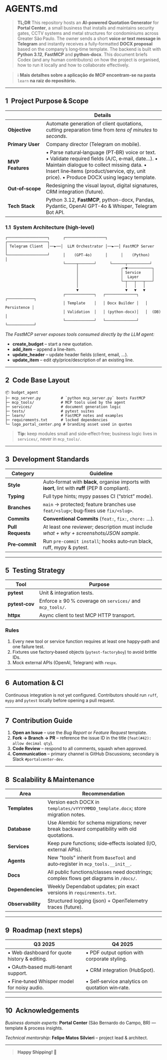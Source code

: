 # AGENTS.md

> **TL;DR** This repository hosts an **AI‑powered Quotation Generator** for **Portal Center**, a small business that installs and maintains security gates, CCTV systems and metal structures for condominiums across Greater São Paulo.  The owner sends a short **voice or text message in Telegram** and instantly receives a fully‑formatted **DOCX proposal** based on the company’s long‑time template.  The backend is built with **Python 3.12**, **FastMCP** and **python‑docx**.  This document briefs Codex (and any human contributors) on how the project is organised, how to run it locally and how to collaborate effectively.

> ℹ️ **Mais detalhes sobre a aplicação de MCP encontram‑se na pasta** `learn` **na raiz do repositório.**

---

## 1  Project Purpose & Scope

|                  | Details                                                                                                                                                                                                                                     |
| ---------------- | ------------------------------------------------------------------------------------------------------------------------------------------------------------------------------------------------------------------------------------------- |
| **Objective**    | Automate generation of client quotations, cutting preparation time from *tens of minutes* to *seconds*.                                                                                                                                     |
| **Primary User** | Company director (Telegram on mobile).                                                                                                                                                                                                      |
| **MVP Features** | • Parse natural‑language (PT‑BR) voice or text. • Validate required fields (A/C, e‑mail, date…). • Maintain dialogue to collect missing data. • Insert line‑items (product/service, qty, unit price). • Produce DOCX using legacy template. |
| **Out‑of‑scope** | Redesigning the visual layout, digital signatures, CRM integration (future).                                                                                                                                                                |
| **Tech Stack**   | Python 3.12, **FastMCP**, python-docx, Pandas, Pydantic, OpenAI GPT-4o & Whisper, Telegram Bot API. |

### 1.1  System Architecture (high‑level)

```
┌──────────────────┐      ┌──────────────────┐      ┌──────────────────┐
│ Telegram Client  │──►──│  LLM Orchestrator │──►──│ FastMCP Server   │
└──────────────────┘      │    (GPT‑4o)      │      │    (Python)      │
                          └─────┬───────┘      └──────┬──────────┘
                                │                   ┌─▼───────────┐
                                │                   │ Service     │
                                │                   │  Layer      │
                                │                   └─┬───┬───┬───┘
                                │                     │   │   │
                                ▼                     ▼   ▼   ▼
                          ┌─────────────┐   ┌──────────────┐   ┌────────────┐
                          │ Template    │   │ Docx Builder │   │ Persistence │
                          │ Validation  │   │ (python‑docx)│   │  (DB)       │
                          └─────────────┘   └──────────────┘   └────────────┘
```

*The FastMCP server exposes tools consumed directly by the LLM agent:*

- **create\_budget** – start a new quotation.
- **add\_item** – append a line‑item.
- **update\_header** – update header fields (client, email, …).
- **update\_item** – edit qty/price/description of an existing line.

---

## 2  Code Base Layout

```
📦 budget_agent
├─ mcp_server.py         # `python mcp_server.py` boots FastMCP
├─ mcp_tools/            # MCP tools used by the agent
├─ services/             # document generation logic
├─ tests/                # pytest suites
├─ learn/                # FastMCP notes and examples
├─ requirements.txt      # locked dependencies
└─ logo_portal_center.png # branding asset used in quotes
```

> **Tip:** keep modules small and side‑effect‑free; business logic lives in `services/`, never in `mcp_tools/`.

---

## 3  Development Standards

| Category          | Guideline                                                                                          |
| ----------------- | -------------------------------------------------------------------------------------------------- |
| **Style**         | Auto‑format with **black**, organise imports with **isort**, lint with **ruff** (PEP 8 compliant). |
| **Typing**        | Full type hints; mypy passes CI (“strict” mode).                                                   |
| **Branches**      | `main` → protected; feature branches use `feat/<slug>`; bug‑fixes use `fix/<slug>`.                |
| **Commits**       | **Conventional Commits** (`feat:`, `fix:`, `chore:` …).                                            |
| **Pull Requests** | At least one reviewer; description must include *what + why + screenshots/JSON sample*.            |
| **Pre‑commit**    | Run `pre‑commit install`; hooks auto‑run black, ruff, mypy & pytest.                               |

---

## 5  Testing Strategy

| Tool           | Purpose                                                  |
| -------------- | -------------------------------------------------------- |
| **pytest**     | Unit & integration tests.                                |
| **pytest‑cov** | Enforce ≥ 90 % coverage on `services/` and `mcp_tools/`. |
| **httpx**      | Async client to test MCP HTTP transport.                 |

### Rules

1. Every new tool or service function requires at least one happy‑path and one failure test.
2. Fixtures use factory‑based objects (`pytest‑factoryboy`) to avoid brittle IDs.
3. Mock external APIs (OpenAI, Telegram) with `respx`.

---

## 6  Automation & CI

Continuous integration is not yet configured. Contributors should run
`ruff`, `mypy` and `pytest` locally before opening a pull request.

---

## 7  Contribution Guide

1. **Open an Issue** – use the *Bug Report* or *Feature Request* template.
2. **Fork → Branch → PR** – reference the issue ID in the title (`feat(#42): allow decimal qty`).
3. **Code Review** – respond to all comments, squash when approved.
4. **Communication** – primary channel is GitHub Discussions; secondary is Slack `#portalcenter‑dev`.

---

## 8  Scalability & Maintenance

| Area              | Recommendation                                                                             |
| ----------------- | ------------------------------------------------------------------------------------------ |
| **Templates**     | Version each DOCX in `templates/vYYYYMMDD_template.docx`; store migration notes.           |
| **Database**      | Use Alembic for schema migrations; never break backward compatibility with old quotations. |
| **Services**      | Keep pure functions; side‑effects isolated (I/O, external APIs).                           |
| **Agents**        | New "tools" inherit from `BaseTool` and auto‑register in `mcp_tools.__init__`.             |
| **Docs**          | All public functions/classes need docstrings; complex flows get diagrams in `/docs/`.      |
| **Dependencies**  | Weekly Dependabot updates; pin exact versions in `requirements.txt`.                       |
| **Observability** | Structured logging (json) + OpenTelemetry traces (future).                                 |

---

## 9  Roadmap (next steps)

| Q3 2025                                      | Q4 2025                                         |
| -------------------------------------------- | ----------------------------------------------- |
| • Web dashboard for quote history & editing. | • PDF output option with corporate styling.     |
| • OAuth‑based multi‑tenant support.          | • CRM integration (HubSpot).                    |
| • Fine‑tuned Whisper model for noisy audio.  | • Self‑service analytics on quotation win‑rate. |

---

## 10  Acknowledgements

*Business domain experts*: **Portal Center** (São Bernardo do Campo, BR) — template & process insights.

*Technical mentorship*: **Felipe Matos Silvieri** – project lead & architect.

---

> **Happy Shipping! 🚀**


